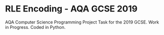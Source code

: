 # RLE Encoding - AQA GCSE 2019
 AQA Computer Science Programming Project Task for the 2019 GCSE. Work in Progress. Coded in Python.
